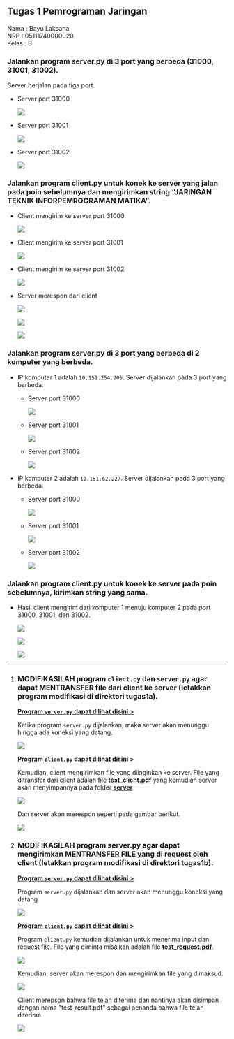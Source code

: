 ## Tugas 1 Pemrograman Jaringan

Nama  : Bayu Laksana<br>
NRP   : 05111740000020<br>
Kelas : B

### Jalankan program server.py di 3 port yang berbeda (31000, 31001, 31002).

Server berjalan pada tiga port.

- Server port 31000

    ![](img/Ss1x.png)

- Server port 31001

    ![](img/Ss2x.png)

- Server port 31002

    ![](img/Ss3x.png)


### Jalankan program client.py untuk konek ke server yang jalan pada poin sebelumnya dan mengirimkan string “JARINGAN TEKNIK INFORPEMROGRAMAN MATIKA”.

- Client mengirim ke server port 31000

    ![](img/client31000.png)

- Client mengirim ke server port 31001

    ![](img/client31001.png)

- Client mengirim ke server port 31002

    ![](img/client31002.png)

- Server merespon dari client

    ![](img/server31000.png)

    ![](img/server31001.png)

    ![](img/server31002.png)


### Jalankan program server.py di 3 port yang berbeda di 2 komputer yang berbeda.

- IP komputer 1 adalah `10.151.254.205`. Server dijalankan pada 3 port yang berbeda.

    + Server port 31000

        ![](img/Ss1x.png)

    + Server port 31001

        ![](img/Ss2x.png)

    + Server port 31002

        ![](img/Ss3x.png)

- IP komputer 2 adalah `10.151.62.227`. Server dijalankan pada 3 port yang berbeda.

    + Server port 31000

        ![](img/server31000zaldi.png)

    + Server port 31001

        ![](img/server31001zaldi.png)

    + Server port 31002

        ![](img/server31002zaldi.png)

### Jalankan program client.py untuk konek ke server pada poin sebelumnya, kirimkan string yang sama.

- Hasil client mengirim dari komputer 1 menuju komputer 2 pada port 31000, 31001, dan 31002.

    ![](img/clientzaldi31000.png)

    ![](img/clientzaldi31001.png)

    ![](img/clientzaldi31002.png)

----

1. ### MODIFIKASILAH program `client.py` dan `server.py` agar dapat MENTRANSFER file dari client ke server (letakkan program modifikasi di direktori tugas1a).

    [**Program `server.py` dapat dilihat disini >**](tugas1a/server.py)

    Ketika program `server.py` dijalankan, maka server akan menunggu hingga ada koneksi yang datang.

    ![](img/Ss1.png)

    [**Program `client.py` dapat dilihat disini >**](tugas1a/client.py)

    Kemudian, client mengirimkan file yang diinginkan ke server. File yang ditransfer dari client adalah file [**test_client.pdf**](tugas1a/test_client.pdf) yang kemudian server akan menyimpannya pada folder [**server**](tugas1a/server)

    ![](img/Ss2.png)

    Dan server akan merespon seperti pada gambar berikut.

    ![](img/Ss3.png)

2. ### MODIFIKASILAH program server.py agar dapat mengirimkan MENTRANSFER FILE yang di request oleh client (letakkan program modifikasi di direktori tugas1b).

    [**Program `server.py` dapat dilihat disini >**](tugas1b/server.py)

    Program `server.py` dijalankan dan server akan menunggu koneksi yang datang.

    ![](img/S2-1.png)

    [**Program `client.py` dapat dilihat disini >**](tugas1b/client.py)

    Program `client.py` kemudian dijalankan untuk menerima input dan request file. File yang diminta misalkan adalah file [**test_request.pdf**](tugas1b/test_request.pdf).

    ![](img/S2-2.png)

    Kemudian, server akan merespon dan mengirimkan file yang dimaksud.

    ![](img/S2-3.png)

    Client merepson bahwa file telah diterima dan nantinya akan disimpan dengan nama "test_result.pdf" sebagai penanda bahwa file telah diterima.

    ![](img/S2-4.png)
